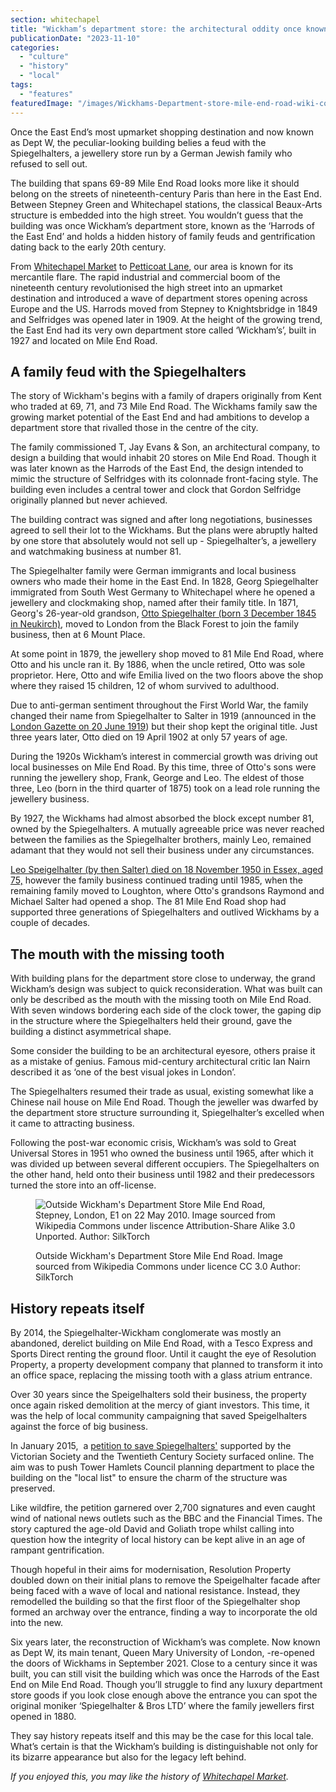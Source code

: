 ```yaml
---
section: whitechapel
title: "Wickham’s department store: the architectural oddity once known as the Harrods of the East End"
publicationDate: "2023-11-10"
categories: 
  - "culture"
  - "history"
  - "local"
tags: 
  - "features"
featuredImage: "/images/Wickhams-Department-store-mile-end-road-wiki-commons.jpg"
---
```


Once the East End’s most upmarket shopping destination and now known as Dept W, the peculiar-looking building belies a feud with the Spiegelhalters, a jewellery store run by a German Jewish family who refused to sell out.

The building that spans 69-89 Mile End Road looks more like it should belong on the streets of nineteenth-century Paris than here in the East End. Between Stepney Green and Whitechapel stations, the classical Beaux-Arts structure is embedded into the high street. You wouldn’t guess that the building was once Wickham’s department store, known as the ‘Harrods of the East End’ and holds a hidden history of family feuds and gentrification dating back to the early 20th century. 

From [Whitechapel Market](https://whitechapellondon.co.uk/unexpected-beauty-street-market-photoessay/) to [Petticoat Lane](https://whitechapellondon.co.uk/petticoat-lane-market-history/), our area is known for its mercantile flare. The rapid industrial and commercial boom of the nineteenth century revolutionised the high street into an upmarket destination and introduced a wave of department stores opening across Europe and the US. Harrods moved from Stepney to Knightsbridge in 1849 and Selfridges was opened later in 1909. At the height of the growing trend, the East End had its very own department store called ‘Wickham’s’, built in 1927 and located on Mile End Road. 

## A family feud with the Spiegelhalters

The story of Wickham's begins with a family of drapers originally from Kent who traded at 69, 71, and 73 Mile End Road. The Wickhams family saw the growing market potential of the East End and had ambitions to develop a department store that rivalled those in the centre of the city.

The family commissioned T, Jay Evans & Son, an architectural company, to design a building that would inhabit 20 stores on Mile End Road. Though it was later known as the Harrods of the East End, the design intended to mimic the structure of Selfridges with its colonnade front-facing style. The building even includes a central tower and clock that Gordon Selfridge originally planned but never achieved. 

The building contract was signed and after long negotiations, businesses agreed to sell their lot to the Wickhams. But the plans were abruptly halted by one store that absolutely would not sell up - Spiegelhalter’s, a jewellery and watchmaking business at number 81.

The Spiegelhalter family were German immigrants and local business owners who made their home in the East End. In 1828, Georg Spiegelhalter immigrated from South West Germany to Whitechapel where he opened a jewellery and clockmaking shop, named after their family title. In 1871, Georg's 26-year-old grandson, [Otto Spiegelhalter (born 3 December 1845 in Neukirch)](https://www.yorkbeach.co.uk/family_history/spiegelhalter/otto.html), moved to London from the Black Forest to join the family business, then at 6 Mount Place.

At some point in 1879, the jewellery shop moved to 81 Mile End Road, where Otto and his uncle ran it. By 1886, when the uncle retired, Otto was sole proprietor. Here, Otto and wife Emilia lived on the two floors above the shop where they raised 15 children, 12 of whom survived to adulthood.

Due to anti-german sentiment throughout the First World War, the family changed their name from Spiegelhalter to Salter in 1919 (announced in the [London Gazette on 20 June 1919](https://www.yorkbeach.co.uk/family_history/spiegelhalter/gazette.html)) but their shop kept the original title. Just three years later, Otto died on 19 April 1902 at only 57 years of age.

During the 1920s Wickham’s interest in commercial growth was driving out local businesses on Mile End Road. By this time, three of Otto's sons were running the jewellery shop, Frank, George and Leo. The eldest of those three, Leo (born in the third quarter of 1875) took on a lead role running the jewellery business.

By 1927, the Wickhams had almost absorbed the block except number 81, owned by the Spiegelhalters. A mutually agreeable price was never reached between the families as the Spiegelhalter brothers, mainly Leo, remained adamant that they would not sell their business under any circumstances. 

[Leo Speigelhalter (by then Salter) died on 18 November 1950 in Essex, aged 75,](https://www.yorkbeach.co.uk/family_history/spiegelhalter/children.html) however the family business continued trading until 1985, when the remaining family moved to Loughton, where Otto's grandsons Raymond and Michael Salter had opened a shop. The 81 Mile End Road shop had supported three generations of Spiegelhalters and outlived Wickhams by a couple of decades.  

## The mouth with the missing tooth

With building plans for the department store close to underway, the grand Wickham’s design was subject to quick reconsideration. What was built can only be described as the mouth with the missing tooth on Mile End Road. With seven windows bordering each side of the clock tower, the gaping dip in the structure where the Spiegelhalters held their ground, gave the building a distinct asymmetrical shape. 

Some consider the building to be an architectural eyesore, others praise it as a mistake of genius. Famous mid-century architectural critic Ian Nairn described it as ‘one of the best visual jokes in London’. 

The Spiegelhalters resumed their trade as usual, existing somewhat like a Chinese nail house on Mile End Road. Though the jeweller was dwarfed by the department store structure surrounding it, Spiegelhalter’s excelled when it came to attracting business. 

Following the post-war economic crisis, Wickham’s was sold to Great Universal Stores in 1951 who owned the business until 1965, after which it was divided up between several different occupiers. The Spiegelhalters on the other hand, held onto their business until 1982 and their predecessors turned the store into an off-license.

<figure>

![Outside Wickham's Department Store Mile End Road, Stepney, London, E1 on 22 May 2010. Image sourced from Wikipedia Commons under liscence Attribution-Share Alike 3.0 Unported. Author: SilkTorch](/images/Wickhams-Department-Store-Mile-End-Road-wiki-commons-2-1024x683.jpg)

<figcaption>

Outside Wickham's Department Store Mile End Road. Image sourced from Wikipedia Commons under licence CC 3.0 Author: SilkTorch

</figcaption>

</figure>

## History repeats itself

By 2014, the Spiegelhalter-Wickham conglomerate was mostly an abandoned, derelict building on Mile End Road, with a Tesco Express and Sports Direct renting the ground floor. Until it caught the eye of Resolution Property, a property development company that planned to transform it into an office space, replacing the missing tooth with a glass atrium entrance. 

Over 30 years since the Speigelhalters sold their business, the property once again risked demolition at the mercy of giant investors. This time, it was the help of local community campaigning that saved Speigelhalters against the force of big business. 

In January 2015,  a [petition to save Spiegelhalters'](https://www.change.org/p/tower-hamlets-council-save-spiegelhalter-s) supported by the Victorian Society and the Twentieth Century Society surfaced online. The aim was to push Tower Hamlets Council planning department to place the building on the "local list" to ensure the charm of the structure was preserved.

Like wildfire, the petition garnered over 2,700 signatures and even caught wind of national news outlets such as the BBC and the Financial Times. The story captured the age-old David and Goliath trope whilst calling into question how the integrity of local history can be kept alive in an age of rampant gentrification.

Though hopeful in their aims for modernisation, Resolution Property doubled down on their initial plans to remove the Speigelhalter facade after being faced with a wave of local and national resistance. Instead, they remodelled the building so that the first floor of the Spiegelhalter shop formed an archway over the entrance, finding a way to incorporate the old into the new. 

Six years later, the reconstruction of Wickham’s was complete. Now known as Dept W, its main tenant, Queen Mary University of London, -re-opened the doors of Wickhams in September 2021. Close to a century since it was built, you can still visit the building which was once the Harrods of the East End on Mile End Road. Though you’ll struggle to find any luxury department store goods if you look close enough above the entrance you can spot the original moniker ‘Spiegelhalter & Bros LTD’ where the family jewellers first opened in 1880.

They say history repeats itself and this may be the case for this local tale. What’s certain is that the Wickham’s building is distinguishable not only for its bizarre appearance but also for the legacy left behind. 

_If you enjoyed this, you may like the history of [Whitechapel Market](https://whitechapellondon.co.uk/whitechapel-market-history/)._
